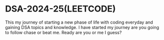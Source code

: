 # DSA-2024-25(LEETCODE)
This my journey of starting a new phase of life with coding everyday and gaining DSA topics and knowledge. I have started my journey are you going to follow chase or beat me. Ready are you or me I guess?
